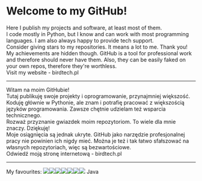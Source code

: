 # Welcome to my GitHub!

Here I publish my projects and software, at least most of them.\
I code mostly in Python, but I know and can work with most programming languages. I am also always happy to provide tech support.\
Consider giving stars to my repositories. It means a lot to me. Thank you!\
My achievements are hidden though. GitHub is a tool for professional work and therefore should never have them. Also, they can be easily faked on your own repos, therefore they're worthless.\
Visit my website - birdtech.pl

--------------------------------------------------

Witam na moim GitHubie!\
Tutaj publikuję swoje projekty i oprogramowanie, przynajmniej większość.\
Koduję głównie w Pythonie, ale znam i potrafię pracować z większością języków programowania. Zawsze chętnie udzielam też wsparcia technicznego.\
Rozważ przyznanie gwiazdek moim repozytoriom. To wiele dla mnie znaczy. Dziękuję!\
Moje osiągnięcia są jednak ukryte. GitHub jako narzędzie profesjonalnej pracy nie powinien ich nigdy mieć. Można je też i tak łatwo sfałszować na własnych repozytoriach, więc są bezwartościowe. \
Odwiedź moją stronę internetową - birdtech.pl

-----------------------------------------------------------------
My favourites: <img src="https://img.shields.io/badge/Python-FFD43B?style=for-the-badge&logo=python&logoColor=blue"  /><img src="https://img.shields.io/badge/Lua-2C2D72?style=for-the-badge&logo=lua&logoColor=white" /><img src="https://img.shields.io/badge/C%23-239120?style=for-the-badge&logo=c-sharp&logoColor=white" /><img src="https://img.shields.io/badge/.NET-512BD4?style=for-the-badge&logo=dotnet&logoColor=white" /><img src="https://img.shields.io/badge/C%2B%2B-00599C?style=for-the-badge&logo=c%2B%2B&logoColor=white" /><img src="https://img.shields.io/badge/Visual_Studio-5C2D91?style=for-the-badge&logo=visual%20studio&logoColor=white" /><img src="https://img.shields.io/badge/PyCharm-000000.svg?&style=for-the-badge&logo=PyCharm&logoColor=white" /> Java
